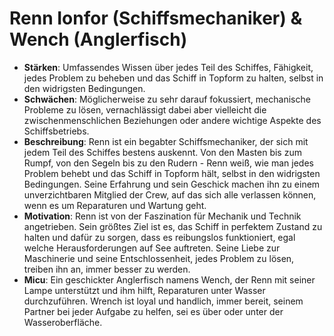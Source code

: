 # Renn Ionfor (Schiffsmechaniker) & Wench (Anglerfisch)

* **Stärken**: Umfassendes Wissen über jedes Teil des Schiffes, Fähigkeit, jedes Problem zu beheben und das Schiff in Topform zu halten, selbst in den widrigsten Bedingungen.
* **Schwächen**: Möglicherweise zu sehr darauf fokussiert, mechanische Probleme zu lösen, vernachlässigt dabei aber vielleicht die zwischenmenschlichen Beziehungen oder andere wichtige Aspekte des Schiffsbetriebs.
* **Beschreibung**: Renn ist ein begabter Schiffsmechaniker, der sich mit jedem Teil des Schiffes bestens auskennt. Von den Masten bis zum Rumpf, von den Segeln bis zu den Rudern - Renn weiß, wie man jedes Problem behebt und das Schiff in Topform hält, selbst in den widrigsten Bedingungen. Seine Erfahrung und sein Geschick machen ihn zu einem unverzichtbaren Mitglied der Crew, auf das sich alle verlassen können, wenn es um Reparaturen und Wartung geht.
* **Motivation**: Renn ist von der Faszination für Mechanik und Technik angetrieben. Sein größtes Ziel ist es, das Schiff in perfektem Zustand zu halten und dafür zu sorgen, dass es reibungslos funktioniert, egal welche Herausforderungen auf See auftreten. Seine Liebe zur Maschinerie und seine Entschlossenheit, jedes Problem zu lösen, treiben ihn an, immer besser zu werden.
* **Micu**: Ein geschickter Anglerfisch namens Wench, der Renn mit seiner Lampe unterstützt und ihm hilft, Reparaturen unter Wasser durchzuführen. Wrench ist loyal und handlich, immer bereit, seinem Partner bei jeder Aufgabe zu helfen, sei es über oder unter der Wasseroberfläche.
